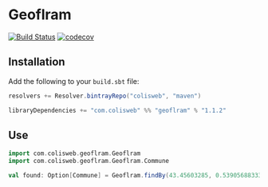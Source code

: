 # Geoflram

[![Build Status](https://travis-ci.org/Colisweb/geoflram.svg?branch=master)](https://travis-ci.org/Colisweb/geoflram)
[![codecov](https://codecov.io/gh/Colisweb/geoflram/branch/master/graph/badge.svg)](https://codecov.io/gh/Colisweb/geoflram)

Installation
------------

Add the following to your `build.sbt` file:

```scala
resolvers += Resolver.bintrayRepo("colisweb", "maven")

libraryDependencies += "com.colisweb" %% "geoflram" % "1.1.2"
```

Use
---

```scala
import com.colisweb.geoflram.Geoflram
import com.colisweb.geoflram.Geoflram.Commune

val found: Option[Commune] = Geoflram.findBy(43.45603285, 0.5390568833333329)
```